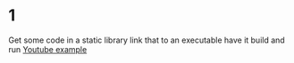 
# 1
Get some code in a static library link that to an executable have it build and run
[ Youtube example](https://www.youtube.com/watch?v=P5K3wYOEaIY&list=PLqCJpWy5FoheHDzaP3R1eDFDOOff5TtBA&index=1&t=631s)